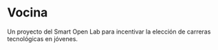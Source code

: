# Vocina
Un proyecto del Smart Open Lab para incentivar la elección de carreras tecnológicas en jóvenes.
